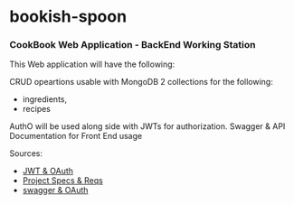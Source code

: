 # bookish-spoon

### CookBook Web Application - BackEnd Working Station

This Web application will have the following:

CRUD opeartions usable with MongoDB
2 collections for the following:

- ingredients,
- recipes

AuthO will be used along side with JWTs for authorization.
Swagger & API Documentation for Front End usage

Sources:

- [JWT & OAuth ](https://frontegg.com/blog/oauth-vs-jwt)
- [Project Specs & Reqs](https://cse341.netlify.app/projects)
- [swagger & OAuth](https://swagger.io/docs/specification/authentication/oauth2/)
